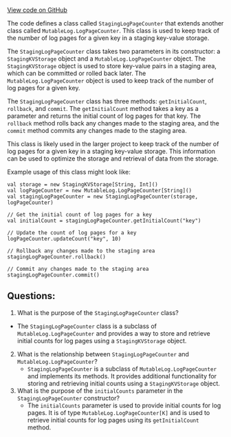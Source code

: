 [View code on GitHub](https://github.com/oxyg3nium/oxyg3nium/protocol/src/main/scala/org/oxyg3nium/protocol/vm/event/StagingLogPageCounter.scala)

The code defines a class called `StagingLogPageCounter` that extends another class called `MutableLog.LogPageCounter`. This class is used to keep track of the number of log pages for a given key in a staging key-value storage. 

The `StagingLogPageCounter` class takes two parameters in its constructor: a `StagingKVStorage` object and a `MutableLog.LogPageCounter` object. The `StagingKVStorage` object is used to store key-value pairs in a staging area, which can be committed or rolled back later. The `MutableLog.LogPageCounter` object is used to keep track of the number of log pages for a given key.

The `StagingLogPageCounter` class has three methods: `getInitialCount`, `rollback`, and `commit`. The `getInitialCount` method takes a key as a parameter and returns the initial count of log pages for that key. The `rollback` method rolls back any changes made to the staging area, and the `commit` method commits any changes made to the staging area.

This class is likely used in the larger project to keep track of the number of log pages for a given key in a staging key-value storage. This information can be used to optimize the storage and retrieval of data from the storage. 

Example usage of this class might look like:

```
val storage = new StagingKVStorage[String, Int]()
val logPageCounter = new MutableLog.LogPageCounter[String]()
val stagingLogPageCounter = new StagingLogPageCounter(storage, logPageCounter)

// Get the initial count of log pages for a key
val initialCount = stagingLogPageCounter.getInitialCount("key")

// Update the count of log pages for a key
logPageCounter.updateCount("key", 10)

// Rollback any changes made to the staging area
stagingLogPageCounter.rollback()

// Commit any changes made to the staging area
stagingLogPageCounter.commit()
```
## Questions: 
 1. What is the purpose of the `StagingLogPageCounter` class?
   - The `StagingLogPageCounter` class is a subclass of `MutableLog.LogPageCounter` and provides a way to store and retrieve initial counts for log pages using a `StagingKVStorage` object.
2. What is the relationship between `StagingLogPageCounter` and `MutableLog.LogPageCounter`?
   - `StagingLogPageCounter` is a subclass of `MutableLog.LogPageCounter` and implements its methods. It provides additional functionality for storing and retrieving initial counts using a `StagingKVStorage` object.
3. What is the purpose of the `initialCounts` parameter in the `StagingLogPageCounter` constructor?
   - The `initialCounts` parameter is used to provide initial counts for log pages. It is of type `MutableLog.LogPageCounter[K]` and is used to retrieve initial counts for log pages using its `getInitialCount` method.